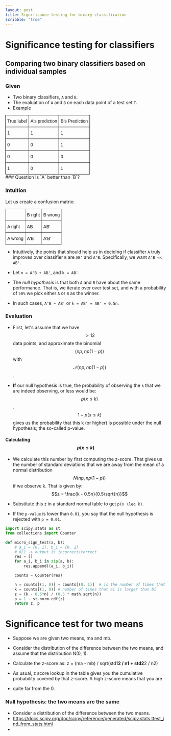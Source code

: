 ```yaml
---
layout: post
title: Significance testing for binary classification
scribble: "true"
---
```


# Significance testing for classifiers

## Comparing two binary classifiers based on individual samples

### Given

- Two binary classifiers, `A` and `B`.
- The evaluation of `A` and `B` on each data point of a test set `T`.
- Example

<style type="text/css">
.tg  {border-collapse:collapse;border-spacing:0;margin:0px auto;}
.tg td{border-color:black;border-style:solid;border-width:1px;font-family:Arial, sans-serif;font-size:14px;
  overflow:hidden;padding:10px 5px;word-break:normal;}
.tg th{border-color:black;border-style:solid;border-width:1px;font-family:Arial, sans-serif;font-size:14px;
  font-weight:normal;overflow:hidden;padding:10px 5px;word-break:normal;}
.tg .tg-0lax{text-align:left;vertical-align:top}
</style>
<table class="tg">
<tbody>
  <tr>
    <td class="tg-0lax">True label</td>
    <td class="tg-0lax">A's prediction</td>
    <td class="tg-0lax">B's Prediction</td>
  </tr>
  <tr>
    <td class="tg-0lax">1</td>
    <td class="tg-0lax">1</td>
    <td class="tg-0lax">1</td>
  </tr>
  <tr>
    <td class="tg-0lax">0</td>
    <td class="tg-0lax">0</td>
    <td class="tg-0lax">1</td>
  </tr>
  <tr>
    <td class="tg-0lax">0</td>
    <td class="tg-0lax">0</td>
    <td class="tg-0lax">0</td>
  </tr>
  <tr>
    <td class="tg-0lax">1</td>
    <td class="tg-0lax">0</td>
    <td class="tg-0lax">1</td>
  </tr>
</tbody>
</table>
### Question
Is `A` better than `B`?

### Intuition

Let us create a confusion matrix:

<style type="text/css">
.tg  {border-collapse:collapse;border-spacing:0;margin:0px auto;}
.tg td{border-color:black;border-style:solid;border-width:1px;font-family:Arial, sans-serif;font-size:14px;
  overflow:hidden;padding:10px 5px;word-break:normal;}
.tg th{border-color:black;border-style:solid;border-width:1px;font-family:Arial, sans-serif;font-size:14px;
  font-weight:normal;overflow:hidden;padding:10px 5px;word-break:normal;}
.tg .tg-0pky{border-color:inherit;text-align:left;vertical-align:top}
</style>
<table class="tg">
<tbody>
  <tr>
    <td class="tg-0pky"></td>
    <td class="tg-0pky">B right</td>
    <td class="tg-0pky">B wrong</td>
  </tr>
  <tr>
    <td class="tg-0pky">A right</td>
    <td class="tg-0pky">AB</td>
    <td class="tg-0pky">AB'</td>
  </tr>
  <tr>
    <td class="tg-0pky">A wrong</td>
    <td class="tg-0pky">A'B</td>
    <td class="tg-0pky">A'B'</td>
  </tr>
</tbody>
</table>

- Intuitively, the points that should help us in deciding if classifier `A` truly improves over classifier `B` are `AB'` and `A'B`. Specifically, we want `A'B << AB'`.

- Let `n = A'B + AB'`, and `k = AB'`.

- The _null hypothesis_ is that both `A` and `B` have about the same performance. That is, we iterate over over test set, and with a probability of `50%` we pick either `A` or `B` as the winner.

- In such cases, `A'B ~ AB'` or `k = AB' = AB' = 0.5n`.

### Evaluation

- First, let's assume that we have $$>12$$ data points, and approximate the binomial $$(np, np(1 - p))$$ with $$\mathcal{N}(np, np(1 - p))$$.

- **If** our null hypothesis is true, the probability of observing the `k` that we are indeed observing, or less would be: $$p(x \leq k)$$. $$1 - p(x \leq k)$$ gives us the probability that this k (or higher) is possible under the null hypothesis; the so-called p-value.

#### Calculating $$p(x \leq k)$$

- We calculate this number by first computing the z-score. That gives us the number of standard deviations that we are away from the mean of a normal distribution $$N(np, np(1 - p))$$ if we observe k. That is given by:
  $$z = \frac{k - 0.5n}{0.5\sqrt{n}}$$

- Substitute this `z` in a standard normal table to get `p(x \leq k)`. 

- If the `p-value` is lower than `0.01`, you say that the null hypothesis is rejected with `p = 0.01`.

```py
import scipy.stats as st
from collections import Counter

def micro_sign_test(a, b):
    # a_i = {0, 1}, b_i = {0, 1}
    # 0/1 -> output is incorrect/correct
    res = []
    for a_i, b_i in zip(a, b):
        res.append((a_i, b_i))

    counts = Counter(res)

    n = counts[(1, 0)] + counts[(0, 1)]  # is the number of times that ai and bi differ
    k = counts[(1, 0)] # number of times that ai is larger than bi
    z = (k - 0.5*n) / (0.5 * math.sqrt(n))
    p = 1 - st.norm.cdf(z)
    return z, p
```


# Significance test for two means

- Suppose we are given two means, ma and mb.
- Consider the distribution of the difference between the two means, and assume that the distribution N(0, 1).
- Calculate the z-score as:
  z = (ma - mb) / sqrt(std1**2 / n1 + std2**2 / n2)

- As usual, z score lookup in the table gives you the cumulative probability covered by that z-score. A high z-score means that you are
- quite far from the 0.

### Null hypothesis: the two means are the same
- Consider a distribution of the difference between the two means.
- https://docs.scipy.org/doc/scipy/reference/generated/scipy.stats.ttest_ind_from_stats.html
- 